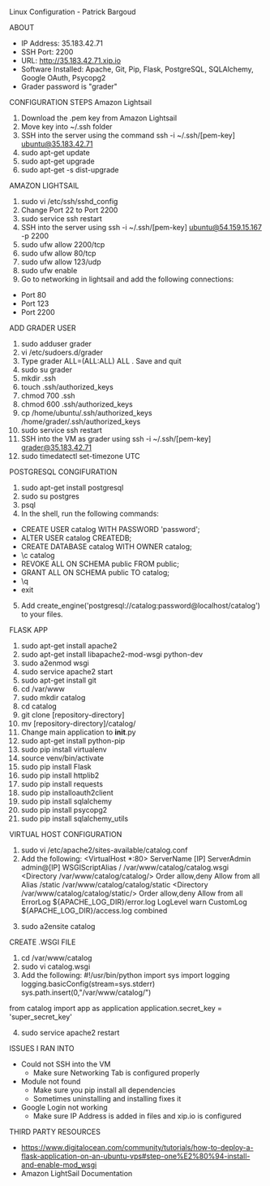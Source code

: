 Linux Configuration - Patrick Bargoud

ABOUT
- IP Address: 35.183.42.71
- SSH Port: 2200
- URL: http://35.183.42.71.xip.io
- Software Installed: Apache, Git, Pip, Flask, PostgreSQL, SQLAlchemy, Google OAuth, Psycopg2
- Grader password is "grader"

CONFIGURATION STEPS
Amazon Lightsail
1. Download the .pem key from Amazon Lightsail
2. Move key into ~/.ssh folder
3. SSH into the server using the command ssh -i ~/.ssh/[pem-key] ubuntu@35.183.42.71
4. sudo apt-get update
5. sudo apt-get upgrade
6. sudo apt-get -s dist-upgrade

AMAZON LIGHTSAIL
1. sudo vi /etc/ssh/sshd_config
2. Change Port 22 to Port 2200
3. sudo service ssh restart
4. SSH into the server using ssh -i ~/.ssh/[pem-key] ubuntu@54.159.15.167 -p 2200
5. sudo ufw allow 2200/tcp
6. sudo ufw allow 80/tcp
7. sudo ufw allow 123/udp
8. sudo ufw enable
9. Go to networking in lightsail and add the following connections:
- Port 80
- Port 123
- Port 2200

ADD GRADER USER
1. sudo adduser grader
2. vi /etc/sudoers.d/grader
3. Type grader ALL=(ALL:ALL) ALL . Save and quit
4. sudo su grader
5. mkdir .ssh
6. touch .ssh/authorized_keys
7. chmod 700 .ssh
8. chmod 600 .ssh/authorized_keys
9. cp /home/ubuntu/.ssh/authorized_keys /home/grader/.ssh/authorized_keys
10. sudo service ssh restart
11. SSH into the VM as grader using ssh -i ~/.ssh/[pem-key] grader@35.183.42.71
12. sudo timedatectl set-timezone UTC

POSTGRESQL CONGIFURATION
1. sudo apt-get install postgresql
2. sudo su postgres
3. psql
4. In the shell, run the following commands:
- CREATE USER catalog WITH PASSWORD 'password';
- ALTER USER catalog CREATEDB;
- CREATE DATABASE catalog WITH OWNER catalog;
- \c catalog
- REVOKE ALL ON SCHEMA public FROM public;
- GRANT ALL ON SCHEMA public TO catalog;
- \q
- exit
5. Add create_engine('postgresql://catalog:password@localhost/catalog') to your files.

FLASK APP
1. sudo apt-get install apache2
2. sudo apt-get install libapache2-mod-wsgi python-dev
3. sudo a2enmod wsgi
4. sudo service apache2 start
5. sudo apt-get install git
6. cd /var/www
7. sudo mkdir catalog
8. cd catalog
9. git clone [repository-directory]
10. mv [repository-directory]/catalog/
11. Change main application to __init__.py
12. sudo apt-get install python-pip
13. sudo pip install virtualenv
14. source venv/bin/activate
15. sudo pip install Flask
16. sudo pip install httplib2
17. sudo pip install requests
18. sudo pip installoauth2client
19. sudo pip install sqlalchemy
20. sudo pip install psycopg2
21. sudo pip install sqlalchemy_utils

VIRTUAL HOST CONFIGURATION
1. sudo vi /etc/apache2/sites-available/catalog.conf
2. Add the following:
<VirtualHost *:80>
		ServerName [IP]
		ServerAdmin admin@[IP]
		WSGIScriptAlias / /var/www/catalog/catalog.wsgi
		<Directory /var/www/catalog/catalog/>
			Order allow,deny
			Allow from all
		</Directory>
		Alias /static /var/www/catalog/catalog/static
		<Directory /var/www/catalog/catalog/static/>
			Order allow,deny
			Allow from all
		</Directory>
		ErrorLog ${APACHE_LOG_DIR}/error.log
		LogLevel warn
		CustomLog ${APACHE_LOG_DIR}/access.log combined
</VirtualHost>

3. sudo a2ensite catalog

CREATE .WSGI FILE
1. cd /var/www/catalog
2. sudo vi catalog.wsgi
3. Add the following:
#!/usr/bin/python
import sys
import logging
logging.basicConfig(stream=sys.stderr)
sys.path.insert(0,"/var/www/catalog/")

from catalog import app as application
application.secret_key = 'super_secret_key'

4. sudo service apache2 restart


ISSUES I RAN INTO
- Could not SSH into the VM
	- Make sure Networking Tab is configured properly
- Module not found
	- Make sure you pip install all dependencies
	- Sometimes uninstalling and installing fixes it
- Google Login not working
	- Make sure IP Address is added in files and xip.io is configured

THIRD PARTY RESOURCES
- https://www.digitalocean.com/community/tutorials/how-to-deploy-a-flask-application-on-an-ubuntu-vps#step-one%E2%80%94-install-and-enable-mod_wsgi
- Amazon LightSail Documentation









